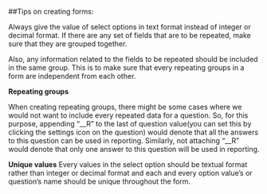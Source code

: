 ##Tips on creating forms:

Always give the value of select options in text format instead of integer or decimal format.
If there are any set of fields that are to be repeated, make sure that they are grouped together.

Also, any information related to the fields to be repeated should be included in the same group. This is to make sure that every repeating groups in a form are independent from each other.

**Repeating groups**

When creating repeating groups, there might be some cases where we would not want to include every repeated data for a question. So, for this purpose, appending “__R” to the last of question value(you can set this by clicking the settings icon on the question) would denote that all the answers to this question can be used in reporting. Similarly, not attaching “__R” would denote that only one answer to this question will be used in reporting.

**Unique values**
Every values in the select option should be textual format rather than integer or decimal format and each and every option value’s or question’s name should be unique throughout the form.


